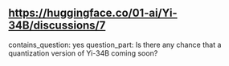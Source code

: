 ## https://huggingface.co/01-ai/Yi-34B/discussions/7

contains_question: yes
question_part: Is there any chance that a quantization version of Yi-34B coming soon?